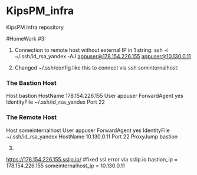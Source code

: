 # KipsPM_infra
KipsPM Infra repository

#HomeWork #3:
1. Connection to remote host without external IP in 1 string:
ssh -i ~/.ssh/id_rsa_yandex -AJ  appuser@178.154.226.155 appuser@10.130.0.11


2. Changed ~/.ssh/config like this to connect via ssh sominternalhost:
### The Bastion Host
Host bastion
HostName 178.154.226.155
User appuser
ForwardAgent yes
IdentityFile ~/.ssh/id_rsa_yandex
Port 22

### The Remote Host
Host someinternalhost
User appuser
ForwardAgent yes
IdentityFile ~/.ssh/id_rsa_yandex
HostName 10.130.0.11
Port 22
ProxyJump bastion

3.
https://178.154.226.155.sslip.io/   #fixed ssl error via sslip.io
bastion_ip = 178.154.226.155
someinternalhost_ip = 10.130.0.11
